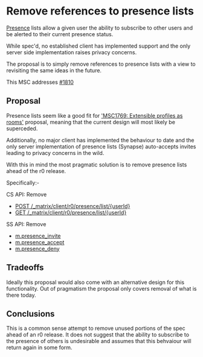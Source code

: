 # Remove references to presence lists

[Presence](https://matrix.org/docs/spec/client_server/r0.4.0.html#id107) lists
allow a given user the ability to subscribe to other users and be alerted to
their current presence status.

While spec'd, no established client has implemented support and the only server
side implementation raises privacy concerns.

The proposal is to simply remove references to presence lists with a view to
revisiting the same ideas in the future.

This MSC addresses
[#1810](https://github.com/matrix-org/matrix-doc/issues/1810)

## Proposal

Presence lists seem like a good fit for ['MSC1769: Extensible profiles as
rooms'](https://github.com/matrix-org/matrix-doc/pull/1769) proposal, meaning
that the current design will most likely be superceded.

Additionally, no major client has implemented the behaviour to date and the
only server implementation of presence lists (Synapse) auto-accepts invites
leading to privacy concerns in the wild.

With this in mind the most pragmatic solution is to remove presence lists ahead
of the r0 release.

Specifically:-

CS API: Remove
* [POST
  /_matrix/client/r0/presence/list/{userId}](https://matrix.org/docs/spec/client_server/r0.4.0.html#post-matrix-client-r0-presence-list-userid)
* [GET
  /_matrix/client/r0/presence/list/{userId}](https://matrix.org/docs/spec/client_server/r0.4.0.html#get-matrix-client-r0-presence-list-userid)

SS API: Remove
 * [m.presence_invite](https://matrix.org/docs/spec/server_server/unstable.html#m-presence-invite-schema)
 * [m.presence_accept](https://matrix.org/docs/spec/server_server/unstable.html#m-presence-accept-schema)
 * [m.presence_deny](https://matrix.org/docs/spec/server_server/unstable.html#m-presence-deny-schema)


## Tradeoffs

Ideally this proposal would also come with an alternative design for this
functionality. Out of pragmatism the proposal only covers removal of what is
there today.


## Conclusions

This is a common sense attempt to remove unused portions of the spec ahead of
an r0 release. It does not suggest that the ability to subscribe to the
presence of others is undesirable and assumes that this behvaiour will return
again in some form.
